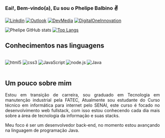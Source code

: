 
### Eai!, Bem-vindo(a), Eu sou o Phelipe Balbino ✌️

[![Linkdin](https://img.shields.io/badge/LinkedIn-0077B5?style=for-the-badge&logo=linkedin&logoColor=white)](https://www.linkedin.com/in/phelipebalbino/)
[![Outlook](https://img.shields.io/badge/Microsoft_Outlook-0078D4?style=for-the-badge&logo=microsoft-outlook&logoColor=white)](devphelipe@outlook.com)
[![DevMedia](https://img.shields.io/website?label=devmedia.com.br&style=for-the-badge&url=https://www.devmedia.com.br/perfil/phelipe-16)](https://www.devmedia.com.br/perfil/phelipe-16)
[![DigitalOneInnovation](https://img.shields.io/website?label=digitalinnovation.one&style=for-the-badge&url=https://digitalinnovation.one/)](https://web.dio.me/users/phelipe_balbino)


![Phelipe GitHub stats](https://github-readme-stats.vercel.app/api?username=DevPhelipeB&show_icons=true&theme=merko)
[![Top Langs](https://github-readme-stats.vercel.app/api/top-langs/?username=DevPhelipeB&layout=compact)](https://github.com/DevPhelipeB/github-readme-stats)


## Conhecimentos nas linguagens 

<div style="display: inline_block"><br/>
    <img aling="center" alt="html5" src="https://img.shields.io/badge/HTML5-E34F26?style=for-the-badge&logo=html5&logoColor=white" />
    <img aling="center" alt="css3" src="https://img.shields.io/badge/CSS3-1572B6?style=for-the-badge&logo=css3&logoColor=white" />
    <img aling="center" alt="JavaScript" src="https://img.shields.io/badge/JavaScript-F7DF1E?style=for-the-badge&logo=javascript&logoColor=black"/>
    <img aling="center" alt="node.js" src="https://img.shields.io/badge/Node.js-43853D?style=for-the-badge&logo=node.js&logoColor=white" />
    <img aling="center" alt="Java" src="https://img.shields.io/badge/Java-ED8B00?style=for-the-badge&logo=java&logoColor=white" />
</div>

<br>

## Um pouco sobre mim
<div style="text-align: justify">
    <p> Estou em transição de carreira, sou graduado em Tecnologia em manutenção industrial pela FATEC, Atualmente sou estudante do Curso técnico em informática para internet pelo SENAI, este curso é focado no desenvolvimento web fullstack, com isso estou conhecendo cada dia mais sobre a área de tecnologia da informação e suas stacks. 
    <p>Meu foco é ser um desenvolvedor back-end, no momento estou avançando na linguagem de programação Java.
</div>

